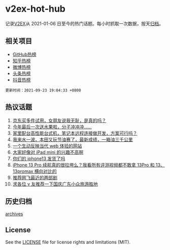 # v2ex-hot-hub

 记录[V2EX](https://www.v2ex.com/)从 2021-01-06 日至今的热门话题。每小时抓取一次数据，按天[归档](archives)。
 
 ## 相关项目

- [GitHub热榜](https://github.com/lonnyzhang423/github-hot-hub)
- [知乎热榜](https://github.com/lonnyzhang423/zhihu-hot-hub)
- [微博热榜](https://github.com/lonnyzhang423/weibo-hot-hub)
- [头条热榜](https://github.com/lonnyzhang423/toutiao-hot-hub)
- [抖音热榜](https://github.com/lonnyzhang423/douyin-hot-hub)


 `更新时间：2021-09-23 19:04:33 +0800`

## 热议话题

1. [京东买多件试用，女朋友说我无耻，是真的吗？](https://www.v2ex.com/t/803529)
1. [今年最后一次送水果啦，分子冲冲冲......](https://www.v2ex.com/t/803560)
1. [家里配台高性能台式机，笔记本远程连接做开发，方案可行吗？](https://www.v2ex.com/t/803554)
1. [我来水一波，本田又玩节油赛了，最新成绩，一箱油三千公里](https://www.v2ex.com/t/803527)
1. [一个生动反映当代 web 体验的网站](https://www.v2ex.com/t/803489)
1. [大家好像对 iPad mini 的兴趣不高啊](https://www.v2ex.com/t/803520)
1. [你们的 iphone13 发货了吗](https://www.v2ex.com/t/803552)
1. [iPhone 13 Pro 续航真的很拉垮么？我看所有评测视频都不敢拿 13Pro 和 13、13promax 横向对比的](https://www.v2ex.com/t/803495)
1. [推荐网飞最近的两部剧](https://www.v2ex.com/t/803528)
1. [求各位 v 友推荐一下国庆广东小众旅游胜地](https://www.v2ex.com/t/803573)

## 历史归档

[archives](archives)

## License

See the [LICENSE](LICENSE) file for license rights and limitations (MIT).
